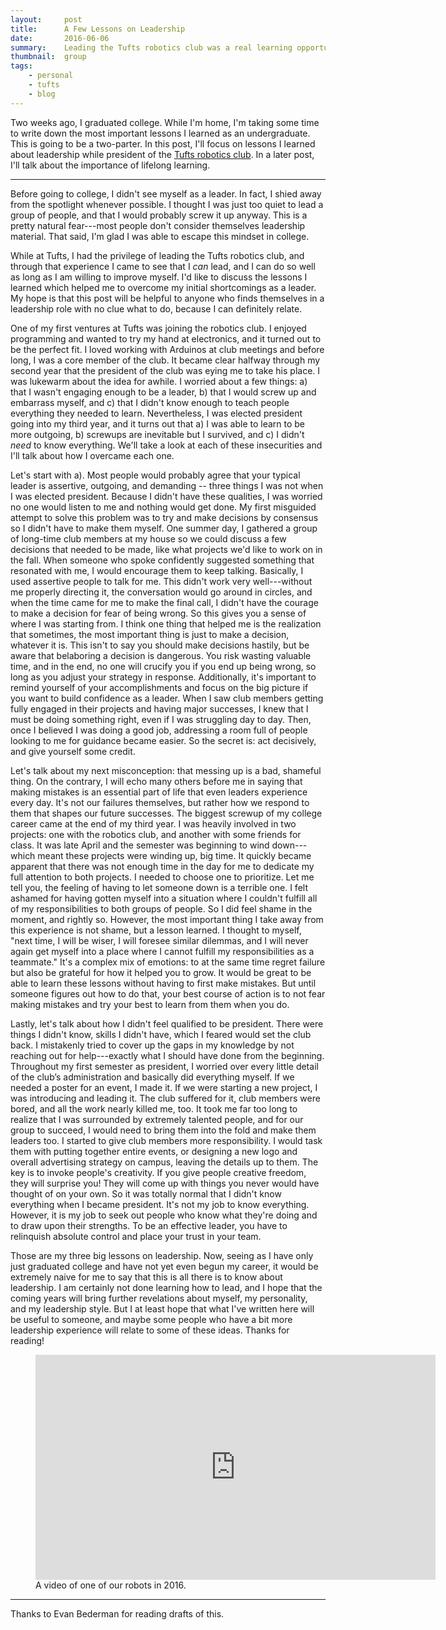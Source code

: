 ```yaml
---
layout:     post
title:      A Few Lessons on Leadership
date:       2016-06-06
summary:    Leading the Tufts robotics club was a real learning opportunity. 
thumbnail:  group
tags:
    - personal
    - tufts
    - blog
---
```


Two weeks ago, I graduated college. While I'm home, I'm taking some time to write down the most important lessons I learned as an undergraduate. This is going to be a two-parter. In this post, I'll focus on lessons I learned about leadership while president of the [Tufts robotics club](http://tuftsroboticsclub.com). In a later post, I'll talk about the importance of lifelong learning.

------------

Before going to college, I didn't see myself as a leader. In fact, I shied away from the spotlight whenever possible. I thought I was just too quiet to lead a group of people, and that I would probably screw it up anyway. This is a pretty natural fear---most people don't consider themselves leadership material. That said, I'm glad I was able to escape this mindset in college.

While at Tufts, I had the privilege of leading the Tufts robotics club, and through that experience I came to see that I *can* lead, and I can do so well as long as I am willing to improve myself. I'd like to discuss the lessons I learned which helped me to overcome my initial shortcomings as a leader. My hope is that this post will be helpful to anyone who finds themselves in a leadership role with no clue what to do, because I can definitely relate.

One of my first ventures at Tufts was joining the robotics club. I enjoyed programming and wanted to try my hand at electronics, and it turned out to be the perfect fit. I loved working with Arduinos at club meetings and before long, I was a core member of the club. It became clear halfway through my second year that the president of the club was eying me to take his place. I was lukewarm about the idea for awhile. I worried about a few things: a) that I wasn't engaging enough to be a leader, b) that I would screw up and embarrass myself, and c) that I didn't know enough to teach people everything they needed to learn. Nevertheless, I was elected president going into my third year, and it turns out that a) I was able to learn to be more outgoing, b) screwups are inevitable but I survived, and c) I didn't *need* to know everything. We'll take a look at each of these insecurities and I'll talk about how I overcame each one.

Let's start with a). Most people would probably agree that your typical leader is assertive, outgoing, and demanding -- three things I was not when I was elected president. Because I didn't have these qualities, I was worried no one would listen to me and nothing would get done. My first misguided attempt to solve this problem was to try and make decisions by consensus so I didn't have to make them myself. One summer day, I gathered a group of long-time club members at
my house so we could discuss a few decisions that needed to be made, like what projects we'd like to work on in the fall. When someone who spoke confidently suggested something that resonated with me, I would encourage them to keep talking. Basically, I used assertive people to talk for me. This didn't work very well---without me properly directing it, the conversation would go around in circles, and when the time came for me to make the final call, I didn't have the courage to make a decision for fear of being wrong. So this gives you a sense of where I was starting from. I think one thing that helped me is the realization that sometimes, the most important thing is just to make a decision, whatever it is. This isn't to say you should make decisions hastily, but be aware that belaboring a decision is dangerous. You risk wasting valuable time, and in the end, no one will crucify you if you
end up being wrong, so long as you adjust your strategy in response. Additionally, it's important to remind yourself of your accomplishments and focus on the big picture if you want to build confidence as a leader. When I saw club members getting fully engaged in their projects and having major successes, I knew that I must be doing something right, even if I was struggling day to day. Then, once I believed I was doing a good job, addressing a room full of people looking to me for guidance became easier. So the secret is: act decisively, and give yourself some credit.

Let's talk about my next misconception: that messing up is a bad, shameful thing. On the contrary, I will echo many others before me in saying that making mistakes is an essential part of life that even leaders experience every day. It's not our failures themselves, but rather how we respond to them that shapes our future successes. The biggest screwup of my college career came at the end of my third year. I was heavily involved in two projects: one with the
robotics club, and another with some friends for class. It was late April and the semester was beginning to wind down---which meant these projects were winding up, big time. It quickly became apparent that there was not enough time in the day for me to dedicate my full attention to both projects. I needed to choose one to prioritize. Let me tell you, the feeling of having to let someone down is a terrible one. I felt ashamed for having gotten myself into a situation where I couldn't fulfill all of
my responsibilities to both groups of people. So I did feel shame in the moment, and rightly so. However, the most important thing I take away from this experience is not shame, but a lesson learned. I thought to myself, "next time, I will be wiser, I will foresee similar dilemmas, and I will never again get myself into a place where I cannot fulfill my responsibilities as a teammate." It's a complex mix of emotions: to at the same time regret failure but also be
grateful for how it helped you to grow. It would be great to be able to learn these lessons without having to first make mistakes. But until someone figures out how to do that, your best course of action is to not fear making mistakes and try your best to learn from them when you do.

Lastly, let's talk about how I didn't feel qualified to be president. There were things I didn't know, skills I didn't have, which I feared would set the club back. I mistakenly tried to cover up the gaps in my knowledge by not reaching out for help---exactly what I should have done from the beginning. Throughout my first semester as president, I worried over every little detail of the club’s administration and basically did everything myself. If we needed a poster for an event, I made it. If
we were starting a new project, I was introducing and leading it. The club suffered for it, club members were bored, and all the work nearly killed me, too. It took me far too long to realize that I was surrounded by extremely talented people, and for our group to succeed, I would need to bring them into the fold and make them leaders too. I started to give club members more responsibility. I would task them with putting together entire events,
or designing a new logo and overall advertising strategy on campus, leaving the details up to them. The key is to invoke people's creativity. If you give people creative freedom, they will surprise you! They will come up with things you never would have thought of on your own. So it was totally normal that I didn't know everything when I became president. It's not my job to know everything. However, it is my job to seek out people who know what they're doing and to draw upon their strengths. To be an
effective leader, you have to relinquish absolute control and place your trust in your team.

Those are my three big lessons on leadership. Now, seeing as I have only just graduated college and have not yet even begun my career, it would be extremely naive for me to say that this is all there is to know about leadership. I am certainly not done learning how to lead, and I hope that the coming years will bring further revelations about myself, my personality, and my leadership style. But I at least hope that what I've written here will be
useful to someone, and maybe some people who have a bit more leadership experience will relate to some of these ideas. Thanks for reading!

<figure>
	<iframe width="640" height="360" src="https://www.youtube.com/embed/HwJ5wNpeIzc" frameborder="0" allowfullscreen></iframe>
	<figcaption>A video of one of our robots in 2016.</figcaption>
</figure>

--------
Thanks to Evan Bederman for reading drafts of this.
